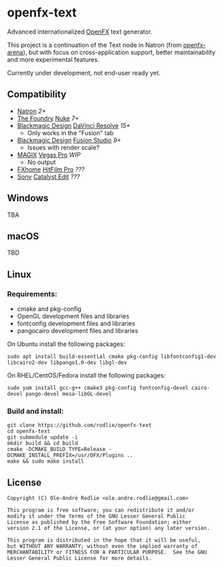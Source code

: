 # openfx-text

Advanced internationalized [OpenFX](http://openeffects.org/) text generator.

This project is a continuation of the Text node in Natron (from [openfx-arena](https://github.com/NatronGitHub/openfx-arena)), but with focus on cross-application support, better maintainability and more experimental features.

Currently under development, not end-user ready yet.

## Compatibility

* [Natron](https://natrongithub.github.io/) *2+*
* [The Foundry](https://www.foundry.com/) [Nuke](https://www.foundry.com/products/nuke) *7+*
* [Blackmagic Design](https://blackmagicdesign.com) [DaVinci Resolve](https://www.blackmagicdesign.com/products/davinciresolve) *15+*
  * Only works in the "Fusion" tab
* [Blackmagic Design](https://blackmagicdesign.com) [Fusion Studio](https://www.blackmagicdesign.com/no/products/fusion) *9+*
  * Issues with render scale?
* [MAGIX](https://www.magix.com)‎ [Vegas Pro](https://www.vegascreativesoftware.com) *WIP*
  * No output
* [FXhome](https://fxhome.com) [HitFilm Pro](https://fxhome.com/hitfilm-pro) *???*
* [Sony](http://www.sonycreativesoftware.com) [Catalyst Edit](http://www.sonycreativesoftware.com/catalystedit) *???*


## Windows

TBA

## macOS

TBD

## Linux

### Requirements:

 * cmake and pkg-config
 * OpenGL development files and libraries
 * fontconfig development files and libraries
 * pangocairo development files and libraries

On Ubuntu install the following packages:

```
sudo apt install build-essential cmake pkg-config libfontconfig1-dev libcairo2-dev libpango1.0-dev libgl-dev
```

On RHEL/CentOS/Fedora install the following packages:

```
sudo yum install gcc-g++ cmake3 pkg-config fontconfig-devel cairo-devel pango-devel mesa-libGL-devel
```

### Build and install:

```
git clone https://github.com/rodlie/openfx-text
cd openfx-text
git submodule update -i
mkdir build && cd build
cmake -DCMAKE_BUILD_TYPE=Release -DCMAKE_INSTALL_PREFIX=/usr/OFX/Plugins ..
make && sudo make install
```

## License

```
Copyright (C) Ole-André Rodlie <ole.andre.rodlie@gmail.com>

This program is free software; you can redistribute it and/or
modify it under the terms of the GNU Lesser General Public
License as published by the Free Software Foundation; either
version 2.1 of the License, or (at your option) any later version.

This program is distributed in the hope that it will be useful,
but WITHOUT ANY WARRANTY; without even the implied warranty of
MERCHANTABILITY or FITNESS FOR A PARTICULAR PURPOSE.  See the GNU
Lesser General Public License for more details.
```
